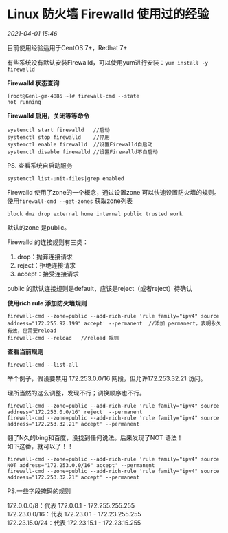 # Linux 防火墙 Firewalld 使用过的经验

_2021-04-01_ _15:46_ 

目前使用经验适用于CentOS 7+，Redhat 7+

有些系统没有默认安装Firewalld，可以使用yum进行安装：`yum install -y firewalld`

**Firewalld 状态查询**
```
[root@Genl-gm-4885 ~]# firewall-cmd --state
not running
```

**Firewalld 启用，关闭等等命令**
```
systemctl start firewalld   //启动
systemctl stop firewalld    //停用
systemctl enable firewalld  //设置Firewalld自启动
systemctl disable firewalld //设置Firewalld不自启动
```

PS. 查看系统自启动服务
```
systemctl list-unit-files|grep enabled
```

Firewalld 使用了zone的一个概念，通过设置zone 可以快速设置防火墙的规则。  
使用`firewall-cmd --get-zones` 获取zone列表
```
block dmz drop external home internal public trusted work
```

默认的zone 是public。

Firewalld 的连接规则有三类：  
1. drop：抛弃连接请求
2. reject：拒绝连接请求
3. accept：接受连接请求

public 的默认连接规则是default，应该是reject（或者reject）待确认

**使用rich rule 添加防火墙规则**
```
firewall-cmd --zone=public --add-rich-rule 'rule family="ipv4" source address="172.255.92.199" accept' --permanent  //添加 permanent，表明永久有效，但需要reload
firewall-cmd --reload   //reload 规则
```

**查看当前规则**
```
firewall-cmd --list-all
```

举个例子，假设要禁用 172.253.0.0/16 网段，但允许172.253.32.21 访问。

理所当然的这么调整，发现不行；调换顺序也不行。
```
firewall-cmd --zone=public --add-rich-rule 'rule family="ipv4" source address="172.253.0.0/16" reject' --permanent
firewall-cmd --zone=public --add-rich-rule 'rule family="ipv4" source address="172.253.32.21" accept' --permanent
```

翻了N久的bing和百度，没找到任何说法。后来发现了NOT 语法！  
如下这番，就可以了！！

```
firewall-cmd --zone=public --add-rich-rule 'rule family="ipv4" source NOT address="172.253.0.0/16" accept' --permanent
firewall-cmd --zone=public --add-rich-rule 'rule family="ipv4" source address="172.253.32.21" accept' --permanent
```

PS.一些字段掩码的规则

172.0.0.0/8：代表 172.0.0.1 - 172.255.255.255  
172.23.0.0/16：代表 172.23.0.1 - 172.23.255.255  
172.23.15.0/24：代表 172.23.15.1 - 172.23.15.255  
